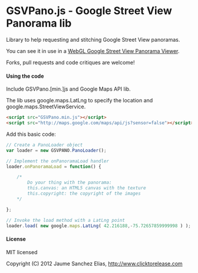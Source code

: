 # GSVPano.js - Google Street View Panorama lib

Library to help requesting and stitching Google Street View panoramas. 

You can see it in use in a [WebGL Google Street View Panorama Viewer](http://www.clicktorelease.com/code/street).

Forks, pull requests and code critiques are welcome!

#### Using the code ####

Include GSVPano.[min.]js and Google Maps API lib. 

The lib uses google.maps.LatLng to specify the location and google.maps.StreetViewService.

```html
<script src="GSVPano.min.js"></script>
<script src="http://maps.google.com/maps/api/js?sensor=false"></script>
````

Add this basic code:

```js
// Create a PanoLoader object
var loader = new GSVPANO.PanoLoader();

// Implement the onPanoramaLoad handler
loader.onPanoramaLoad = function() {

	/*
		Do your thing with the panorama:
		this.canvas: an HTML5 canvas with the texture
		this.copyright: the copyright of the images
	*/

};

// Invoke the load method with a LatLng point
loader.load( new google.maps.LatLng( 42.216188,-75.72657859999998 ) );
```

#### License ####

MIT licensed

Copyright (C) 2012 Jaume Sanchez Elias, http://www.clicktorelease.com
